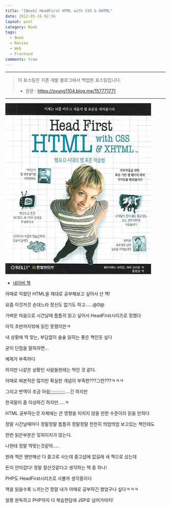 ```yaml
---
title: "[Book] HeadFirst HTML with CSS & XHTML"
date: 2012-05-16 02:56
layout: post
category: Book
tags:
  - Book
  - Review
  - Web
  - Frontend
comments: true
---
```


<!-- more -->



----



> 이 포스팅은 기존 개발 블로그에서 백업한 포스팅입니다.
>
> * 원문 : https://syung1104.blog.me/157771771



----





![](https://github.com/yenarue/images/blob/master/books/headfirst_html_with_css_xhtml.jpg?raw=true)

* [네이버 책](https://book.naver.com/bookdb/book_detail.nhn?bid=2481840)

﻿야매로 익혔던 HTML을 제대로 공부해보고 싶어서 산 책!

요즘 이것저것 손대느라 정신도 없기도 하고......@0@

가벼운 마음으로 시간날때 틈틈히 읽고 싶어서 HeadFirst시리즈로 정했다

아직 초반까지밖에 읽진 못했지만ㅋ

내 상황에 딱 맞는, 부담없이 술술 읽히는 좋은 책인듯 싶다

굳이 단점을 말하자면...

예제가 부족하다

하지만 나같은 상황인 사람들한테는 딱인 것 같다.

야매로 짜본적은 많지만 확실한 개념이 부족한???그런???ㅋㅋㅋ

그리고 번역이 조금 아쉽;;;;;;;;;;;....긴 하지만

한국말이 좀 이상하긴 하지만.....ㅋ

HTML 공부하는것 자체에는 큰 영향을 미치지 않을 만한 수준이라 읽을 만하다

정말 시간날때마다 정말정말 틈틈히 정말정말 천천히 띄엄띄엄 보고있는 책인데도

한번 읽은부분은 잊혀지지가 않는다.

나한테 정말 딱맞는것같아..... 

원래 책은 왠만해선 다 중고로 사는데 중고샵에 없길래 새 책으로 샀는데

돈이 안아깝다! 정말 잘산것같다고 생각하는 책 중 하나!

PHP도 HeadFirst시리즈로 사볼까 생각중이다

책을 읽을수록 느끼는건 정말 내가 야매로 공부하긴 했었구나 싶다ㅋㅋㅋ

얼릉 완독하고 PHP까지 다 복습한담에 JSP로 넘어가야지!